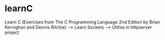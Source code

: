 # learnC
Learn C (Exercises from The C Programming Language 2nd Edition by Brian Kernighan and Dennis Ritchie) --> Learn Sockets --> Utilise in httpserver project

